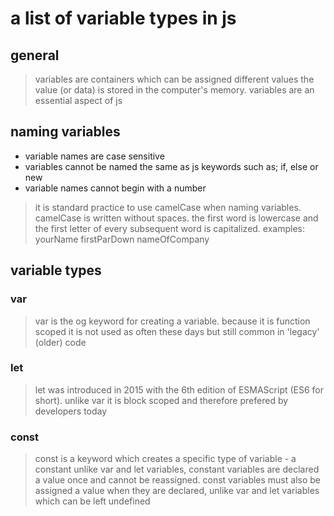 # a list of variable types in js

## general

> variables are containers which can be assigned different values the value (or
> data) is stored in the computer's memory. variables are an essential aspect of
> js

## naming variables

- variable names are case sensitive
- variables cannot be named the same as js keywords such as; if, else or new
- variable names cannot begin with a number

> it is standard practice to use camelCase when naming variables. camelCase is
> written without spaces. the first word is lowercase and the first letter of
> every subsequent word is capitalized. examples: yourName firstParDown
> nameOfCompany

## variable types

### var

> var is the og keyword for creating a variable. because it is function scoped
> it is not used as often these days but still common in 'legacy' (older) code

### let

> let was introduced in 2015 with the 6th edition of ESMAScript (ES6 for short).
> unlike var it is block scoped and therefore prefered by developers today

### const

> const is a keyword which creates a specific type of variable - a constant
> unlike var and let variables, constant variables are declared a value once and
> cannot be reassigned. const variables must also be assigned a value when they
> are declared, unlike var and let variables which can be left undefined
